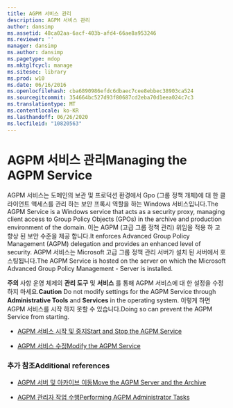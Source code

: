 ```yaml
---
title: AGPM 서비스 관리
description: AGPM 서비스 관리
author: dansimp
ms.assetid: 48ca02aa-6acf-403b-afd4-66ae8a953246
ms.reviewer: ''
manager: dansimp
ms.author: dansimp
ms.pagetype: mdop
ms.mktglfcycl: manage
ms.sitesec: library
ms.prod: w10
ms.date: 06/16/2016
ms.openlocfilehash: cba6890986efdc6dbaec7cee8ebbec38903ca524
ms.sourcegitcommit: 354664bc527d93f80687cd2eba70d1eea024c7c3
ms.translationtype: MT
ms.contentlocale: ko-KR
ms.lasthandoff: 06/26/2020
ms.locfileid: "10820563"
---
```

# <span data-ttu-id="1e328-103">AGPM 서비스 관리</span><span class="sxs-lookup"><span data-stu-id="1e328-103">Managing the AGPM Service</span></span>


<span data-ttu-id="1e328-104">AGPM 서비스는 도메인의 보관 및 프로덕션 환경에서 Gpo (그룹 정책 개체)에 대 한 클라이언트 액세스를 관리 하는 보안 프록시 역할을 하는 Windows 서비스입니다.</span><span class="sxs-lookup"><span data-stu-id="1e328-104">The AGPM Service is a Windows service that acts as a security proxy, managing client access to Group Policy Objects (GPOs) in the archive and production environment of the domain.</span></span> <span data-ttu-id="1e328-105">이는 AGPM (고급 그룹 정책 관리) 위임을 적용 하 고 향상 된 보안 수준을 제공 합니다.</span><span class="sxs-lookup"><span data-stu-id="1e328-105">It enforces Advanced Group Policy Management (AGPM) delegation and provides an enhanced level of security.</span></span> <span data-ttu-id="1e328-106">AGPM 서비스는 Microsoft 고급 그룹 정책 관리 서버가 설치 된 서버에서 호스팅됩니다.</span><span class="sxs-lookup"><span data-stu-id="1e328-106">The AGPM Service is hosted on the server on which the Microsoft Advanced Group Policy Management - Server is installed.</span></span>

<span data-ttu-id="1e328-107">**주의**  사항 운영 체제의 **관리 도구** 및 **서비스** 를 통해 AGPM 서비스에 대 한 설정을 수정 하지 마세요.</span><span class="sxs-lookup"><span data-stu-id="1e328-107">**Caution** Do not modify settings for the AGPM Service through **Administrative Tools** and **Services** in the operating system.</span></span> <span data-ttu-id="1e328-108">이렇게 하면 AGPM 서비스를 시작 하지 못할 수 있습니다.</span><span class="sxs-lookup"><span data-stu-id="1e328-108">Doing so can prevent the AGPM Service from starting.</span></span>

 

-   [<span data-ttu-id="1e328-109">AGPM 서비스 시작 및 중지</span><span class="sxs-lookup"><span data-stu-id="1e328-109">Start and Stop the AGPM Service</span></span>](start-and-stop-the-agpm-service-agpm40.md)

-   [<span data-ttu-id="1e328-110">AGPM 서비스 수정</span><span class="sxs-lookup"><span data-stu-id="1e328-110">Modify the AGPM Service</span></span>](modify-the-agpm-service-agpm40.md)

### <span data-ttu-id="1e328-111">추가 참조</span><span class="sxs-lookup"><span data-stu-id="1e328-111">Additional references</span></span>

-   [<span data-ttu-id="1e328-112">AGPM 서버 및 아카이브 이동</span><span class="sxs-lookup"><span data-stu-id="1e328-112">Move the AGPM Server and the Archive</span></span>](move-the-agpm-server-and-the-archive-agpm40.md)

-   [<span data-ttu-id="1e328-113">AGPM 관리자 작업 수행</span><span class="sxs-lookup"><span data-stu-id="1e328-113">Performing AGPM Administrator Tasks</span></span>](performing-agpm-administrator-tasks-agpm40.md)

 

 





